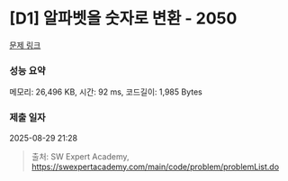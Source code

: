 # [D1] 알파벳을 숫자로 변환 - 2050 

[문제 링크](https://swexpertacademy.com/main/code/problem/problemDetail.do?contestProbId=AV5QLGxKAzQDFAUq) 

### 성능 요약

메모리: 26,496 KB, 시간: 92 ms, 코드길이: 1,985 Bytes

### 제출 일자

2025-08-29 21:28



> 출처: SW Expert Academy, https://swexpertacademy.com/main/code/problem/problemList.do